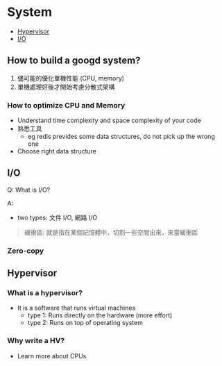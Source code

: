 # System

- [Hypervisor](#hypervisor)
- [I/O]()

## How to build a googd system?

1. 儘可能的優化單機性能 (CPU, memory)
2. 單機處理好後才開始考慮分散式架構

### How to optimize CPU and Memory

- Understand time complexity and space complexity of your code
- 熟悉工具
  - eg redis prevides some data structures, do not pick up the wrong one
- Choose right data structure

## I/O

Q: What is I/O?

A:

- two types: 文件 I/O, 網路 I/O

> 緩衝區: 就是指在某個記憶體中，切割一些空間出來，來當緩衝區

### Zero-copy 




## Hypervisor

### What is a hypervisor?

- It is a software that runs virtual machines
  - type 1: Runs directly on the hardware (more effort)
  - type 2: Runs on top of operating system

### Why write a HV?

- Learn more about CPUs
